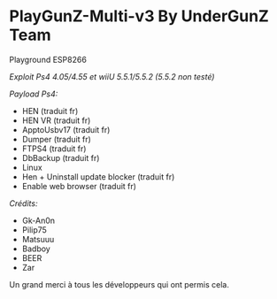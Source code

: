 # PlayGunZ-Multi-v3 By UnderGunZ Team
Playground ESP8266

_Exploit Ps4 4.05/4.55 et wiiU 5.5.1/5.5.2 (5.5.2 non testé)_

_Payload Ps4:_  

* HEN (traduit fr)
* HEN VR (traduit fr)
* ApptoUsbv17 (traduit fr)
* Dumper (traduit fr)
* FTPS4 (traduit fr)
* DbBackup (traduit fr)
* Linux
* Hen + Uninstall update blocker (traduit fr)
* Enable web browser (traduit fr)

_Crédits:_  

* Gk-An0n 
* Pilip75 
* Matsuuu 
* Badboy 
* BEER
* Zar

Un grand merci à tous les développeurs qui ont permis cela. 
